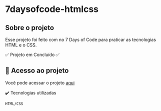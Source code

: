 # 7daysofcode-htmlcss

## Sobre o projeto
Esse projeto foi feito com no 7 Days of Code para praticar as tecnologias HTML e o CSS. 


:white_check_mark:  Projeto em Concluído  :white_check_mark:


## 📁 Acesso ao projeto
Você pode acessar o projeto [aqui](https://danielsamorim.github.io/7daysofcode-htmlcss/)


✔️ Tecnologias utilizadas 


``HTML/CSS``
